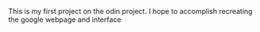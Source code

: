 This is my first project on the odin project.
I hope to accomplish recreating the google webpage and interface 
